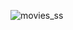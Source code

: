![movies_ss](https://github.com/bushraaksoy/Android-Projects/assets/122051213/869dd165-c344-4b93-815c-95308a55c1c0)

